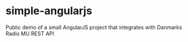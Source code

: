 simple-angularjs
================

Public demo of a small AngularJS project that integrates with Danmarks Radio MU REST API
